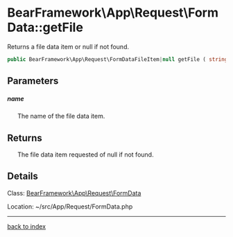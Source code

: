 # BearFramework\App\Request\FormData::getFile

Returns a file data item or null if not found.

```php
public BearFramework\App\Request\FormDataFileItem|null getFile ( string $name )
```

## Parameters

##### name

&nbsp;&nbsp;&nbsp;&nbsp;&nbsp;&nbsp;The name of the file data item.

## Returns

&nbsp;&nbsp;&nbsp;&nbsp;&nbsp;&nbsp;The file data item requested of null if not found.

## Details

Class: [BearFramework\App\Request\FormData](bearframework.app.request.formdata.class.md)

Location: ~/src/App/Request/FormData.php

---

[back to index](index.md)

